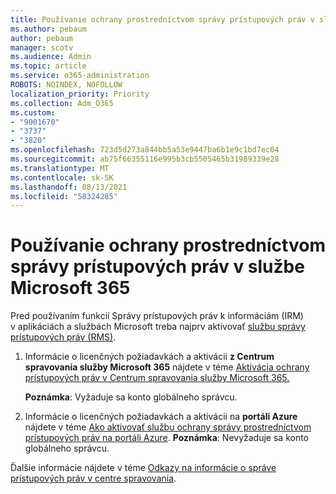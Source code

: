 ```yaml
---
title: Používanie ochrany prostredníctvom správy prístupových práv v službe Microsoft 365
ms.author: pebaum
author: pebaum
manager: scotv
ms.audience: Admin
ms.topic: article
ms.service: o365-administration
ROBOTS: NOINDEX, NOFOLLOW
localization_priority: Priority
ms.collection: Adm_O365
ms.custom:
- "9001670"
- "3737"
- "3820"
ms.openlocfilehash: 723d5d273a844bb5a53e9447ba6b1e9c1bd7ec04
ms.sourcegitcommit: ab75f66355116e995b3cb5505465b31989339e28
ms.translationtype: MT
ms.contentlocale: sk-SK
ms.lasthandoff: 08/13/2021
ms.locfileid: "58324285"
---
```

# <a name="use-rights-management-protection-with-microsoft-365"></a>Používanie ochrany prostredníctvom správy prístupových práv v službe Microsoft 365

Pred používaním funkcií Správy prístupových práv k informáciám (IRM) v aplikáciách a službách Microsoft treba najprv aktivovať [službu správy prístupových práv (RMS)](https://docs.microsoft.com/azure/information-protection/what-is-azure-rms).

1. Informácie o licenčných požiadavkách a aktivácii **z Centrum spravovania služby Microsoft 365** nájdete v téme [Aktivácia ochrany prístupových práv v Centrum spravovania služby Microsoft 365.](https://docs.microsoft.com/azure/information-protection/activate-office365) 

    **Poznámka**: Vyžaduje sa konto globálneho správcu.

2. Informácie o licenčných požiadavkách a aktivácii na **portáli Azure** nájdete v téme [Ako aktivovať službu ochrany správy prostredníctvom prístupových práv na portáli Azure](https://docs.microsoft.com/azure/information-protection/activate-azure). **Poznámka**: Nevyžaduje sa konto globálneho správcu.

Ďalšie informácie nájdete v téme [Odkazy na informácie o správe prístupových práv v centre spravovania](https://docs.microsoft.com/office365/enterprise/activate-rms-in-office-365).
